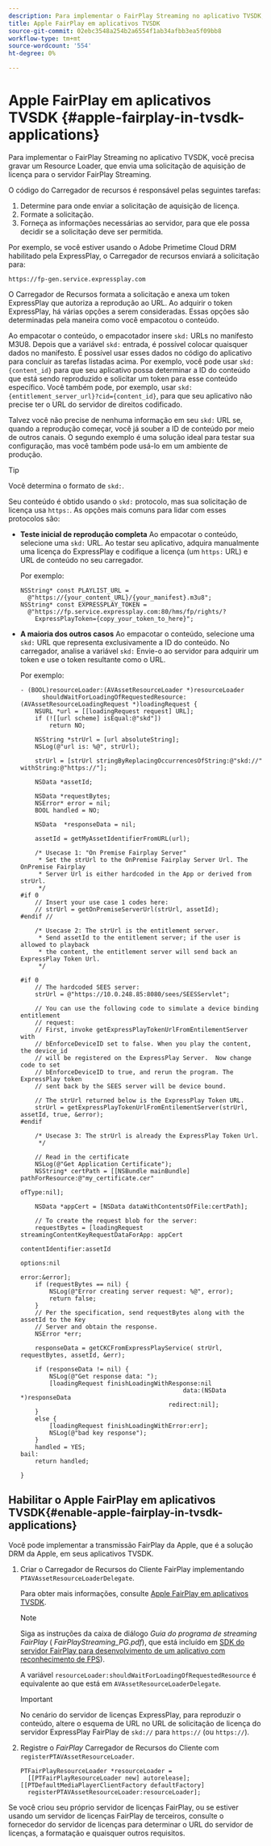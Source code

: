 ```yaml
---
description: Para implementar o FairPlay Streaming no aplicativo TVSDK, você precisa gravar um Resource Loader, que envia uma solicitação de aquisição de licença para o servidor FairPlay Streaming.
title: Apple FairPlay em aplicativos TVSDK
source-git-commit: 02ebc3548a254b2a6554f1ab34afbb3ea5f09bb8
workflow-type: tm+mt
source-wordcount: '554'
ht-degree: 0%

---
```


# Apple FairPlay em aplicativos TVSDK  {#apple-fairplay-in-tvsdk-applications}

Para implementar o FairPlay Streaming no aplicativo TVSDK, você precisa gravar um Resource Loader, que envia uma solicitação de aquisição de licença para o servidor FairPlay Streaming.

O código do Carregador de recursos é responsável pelas seguintes tarefas:

1. Determine para onde enviar a solicitação de aquisição de licença.
1. Formate a solicitação.
1. Forneça as informações necessárias ao servidor, para que ele possa decidir se a solicitação deve ser permitida.

Por exemplo, se você estiver usando o Adobe Primetime Cloud DRM habilitado pela ExpressPlay, o Carregador de recursos enviará a solicitação para:

```
https://fp-gen.service.expressplay.com
```

O Carregador de Recursos formata a solicitação e anexa um token ExpressPlay que autoriza a reprodução ao URL. Ao adquirir o token ExpressPlay, há várias opções a serem consideradas. Essas opções são determinadas pela maneira como você empacotou o conteúdo.

Ao empacotar o conteúdo, o empacotador insere `skd:` URLs no manifesto M3U8. Depois que a variável `skd:` entrada, é possível colocar quaisquer dados no manifesto. É possível usar esses dados no código do aplicativo para concluir as tarefas listadas acima. Por exemplo, você pode usar `skd:{content_id}` para que seu aplicativo possa determinar a ID do conteúdo que está sendo reproduzido e solicitar um token para esse conteúdo específico. Você também pode, por exemplo, usar `skd:{entitlement_server_url}?cid={content_id}`, para que seu aplicativo não precise ter o URL do servidor de direitos codificado.

Talvez você não precise de nenhuma informação em seu `skd:` URL se, quando a reprodução começar, você já souber a ID de conteúdo por meio de outros canais. O segundo exemplo é uma solução ideal para testar sua configuração, mas você também pode usá-lo em um ambiente de produção.

>[!TIP]
>
>Você determina o formato de `skd:`.

Seu conteúdo é obtido usando o `skd:` protocolo, mas sua solicitação de licença usa `https:`. As opções mais comuns para lidar com esses protocolos são:

* **Teste inicial de reprodução completa** Ao empacotar o conteúdo, selecione uma `skd:` URL. Ao testar seu aplicativo, adquira manualmente uma licença do ExpressPlay e codifique a licença (um `https:` URL) e URL de conteúdo no seu carregador.

  Por exemplo:

  ```
  NSString* const PLAYLIST_URL =  
    @"https://{your_content_URL}/{your_manifest}.m3u8"; 
  NSString* const EXPRESSPLAY_TOKEN =  
    @"https://fp.service.expressplay.com:80/hms/fp/rights/? 
      ExpressPlayToken={copy_your_token_to_here}";
  ```

* **A maioria dos outros casos** Ao empacotar o conteúdo, selecione uma `skd:` URL que representa exclusivamente a ID do conteúdo. No carregador, analise a variável `skd:` Envie-o ao servidor para adquirir um token e use o token resultante como o URL.

  Por exemplo:

  ```
  - (BOOL)resourceLoader:(AVAssetResourceLoader *)resourceLoader  
        shouldWaitForLoadingOfRequestedResource:(AVAssetResourceLoadingRequest *)loadingRequest { 
      NSURL *url = [[loadingRequest request] URL]; 
      if (![[url scheme] isEqual:@"skd"]) 
          return NO; 
  
      NSString *strUrl = [url absoluteString]; 
      NSLog(@"url is: %@", strUrl); 
  
      strUrl = [strUrl stringByReplacingOccurrencesOfString:@"skd://" withString:@"https://"]; 
  
      NSData *assetId; 
  
      NSData *requestBytes; 
      NSError* error = nil; 
      BOOL handled = NO; 
  
      NSData  *responseData = nil; 
  
      assetId = getMyAssetIdentifierFromURL(url); 
  
      /* Usecase 1: "On Premise Fairplay Server" 
       * Set the strUrl to the OnPremise Fairplay Server Url. The OnPremise Fairplay  
       * Server Url is either hardcoded in the App or derived from strUrl. 
       */ 
  #if 0  
      // Insert your use case 1 codes here: 
      // strUrl = getOnPremiseServerUrl(strUrl, assetId); 
  #endif // 
  
      /* Usecase 2: The strUrl is the entitlement server. 
       * Send assetId to the entitlement server; if the user is allowed to playback  
       * the content, the entitlement server will send back an ExpressPlay Token Url. 
       */ 
  
  #if 0 
      // The hardcoded SEES server: 
      strUrl = @"https://10.0.248.85:8080/sees/SEESServlet"; 
  
      // You can use the following code to simulate a device binding entitlement  
      // request:  
      // First, invoke getExpressPlayTokenUrlFromEntilementServer with  
      // bEnforceDeviceID set to false. When you play the content, the device_id  
      // will be registered on the ExpressPlay Server.  Now change code to set  
      // bEnforceDeviceID to true, and rerun the program. The ExpressPlay token  
      // sent back by the SEES server will be device bound. 
  
      // The strUrl returned below is the ExpressPlay Token URL. 
      strUrl = getExpressPlayTokenUrlFromEntilementServer(strUrl, assetId, true, &error); 
  #endif 
  
      /* Usecase 3: The strUrl is already the ExpressPlay Token Url. 
       */ 
  
      // Read in the certificate 
      NSLog(@"Get Application Certificate"); 
      NSString* certPath = [[NSBundle mainBundle] pathForResource:@"my_certificate.cer"  
                                                           ofType:nil]; 
  
      NSData *appCert = [NSData dataWithContentsOfFile:certPath]; 
  
      // To create the request blob for the server: 
      requestBytes = [loadingRequest streamingContentKeyRequestDataForApp: appCert 
                                                        contentIdentifier:assetId  
                                                                  options:nil  
                                                                    error:&error]; 
      if (requestBytes == nil) { 
          NSLog(@"Error creating server request: %@", error); 
          return false; 
      } 
      // Per the specification, send requestBytes along with the assetId to the Key 
      // Server and obtain the response. 
      NSError *err; 
  
      responseData = getCKCFromExpressPlayService( strUrl, requestBytes, assetId, &err); 
  
      if (responseData != nil) { 
          NSLog(@"Get response data: "); 
          [loadingRequest finishLoadingWithResponse:nil  
                                               data:(NSData *)responseData 
                                           redirect:nil]; 
      } 
      else { 
          [loadingRequest finishLoadingWithError:err]; 
          NSLog(@"bad key response"); 
      } 
      handled = YES; 
  bail: 
      return handled; 
  
  }
  ```

## Habilitar o Apple FairPlay em aplicativos TVSDK{#enable-apple-fairplay-in-tvsdk-applications}

Você pode implementar a transmissão FairPlay da Apple, que é a solução DRM da Apple, em seus aplicativos TVSDK.

1. Criar o Carregador de Recursos do Cliente FairPlay implementando `PTAVAssetResourceLoaderDelegate`.

   Para obter mais informações, consulte [Apple FairPlay em aplicativos TVSDK](../../../tvsdk-1.4-for-ios/c-psdk-ios-1.4-drm-content-security/c-psdk-ios-1.4-apple-fairplay-tvsdk/c-psdk-ios-1.4-apple-fairplay-tvsdk.md).

   >[!NOTE]
   >
   >Siga as instruções da caixa de diálogo *Guia do programa de streaming FairPlay* ( *FairPlayStreaming_PG.pdf*), que está incluído em [SDK do servidor FairPlay para desenvolvimento de um aplicativo com reconhecimento de FPS](https://developer.apple.com/services-account/download?path=/Developer_Tools/FairPlay_Streaming_SDK/FairPlay_Streaming_Server_SDK.zip)).

   A variável `resourceLoader:shouldWaitForLoadingOfRequestedResource` é equivalente ao que está em `AVAssetResourceLoaderDelegate`.

   >[!IMPORTANT]
   >
   >No cenário do servidor de licenças ExpressPlay, para reproduzir o conteúdo, altere o esquema de URL no URL de solicitação de licença do servidor ExpressPlay FairPlay de `skd://` para `https://` (ou `https://`).

1. Registre o *FairPlay* Carregador de Recursos do Cliente com `registerPTAVAssetResourceLoader`.

   ```
   PTFairPlayResourceLoader *resourceLoader =  
     [[PTFairPlayResourceLoader new] autorelease];  
   [[PTDefaultMediaPlayerClientFactory defaultFactory]  
     registerPTAVAssetResourceLoader:resourceLoader];
   ```

Se você criou seu próprio servidor de licenças FairPlay, ou se estiver usando um servidor de licenças FairPlay de terceiros, consulte o fornecedor do servidor de licenças para determinar o URL do servidor de licenças, a formatação e quaisquer outros requisitos.
